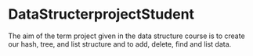 # DataStructerprojectStudent
The aim of the term project given in the data structure course is to create our hash, tree, and list structure and to add, delete, find and list data.
